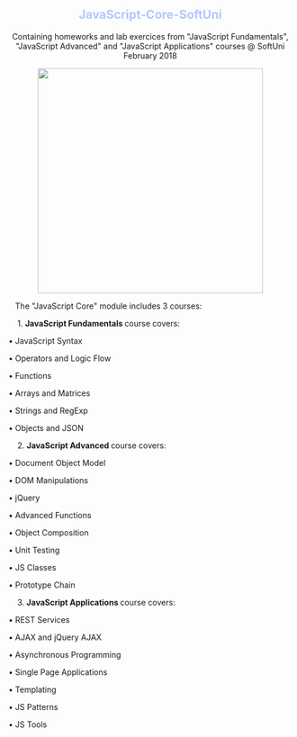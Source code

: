 <h2 align="center"><font color="#b3c6ff"> JavaScript-Core-SoftUni </font></h2>				

<p align="center"> Containing homeworks and lab exercices from "JavaScript Fundamentals", "JavaScript Advanced" and "JavaScript Applications" courses @ SoftUni February 2018 </p>

<p align="center">
  <a href="https://softuni.bg/" target="_blank"><img src="http://codeweek-s3.s3.amazonaws.com/event_picture/SoftUni-Logo-Flat.png" width="400"/></a>
</p>		

&nbsp;&nbsp;&nbsp;The "JavaScript Core" module includes 3 courses:

&nbsp;&nbsp;&nbsp;&nbsp;1.	<b> JavaScript Fundamentals </b> course covers:
 
•	JavaScript Syntax

•	Operators and Logic Flow

•	Functions

•	Arrays and Matrices

•	Strings and RegExp

•	Objects and JSON

&nbsp;&nbsp;&nbsp;&nbsp;2.	<b> JavaScript Advanced </b> course covers:

•	Document Object Model

•	DOM Manipulations

•	jQuery

•	Advanced Functions

•	Object Composition

•	Unit Testing

•	JS Classes

•	Prototype Chain

&nbsp;&nbsp;&nbsp;&nbsp;3.	<b> JavaScript Applications </b> course covers:

•	REST Services

•	AJAX and jQuery AJAX

•	Asynchronous Programming

•	Single Page Applications

•	Templating

•	JS Patterns

•	JS Tools
